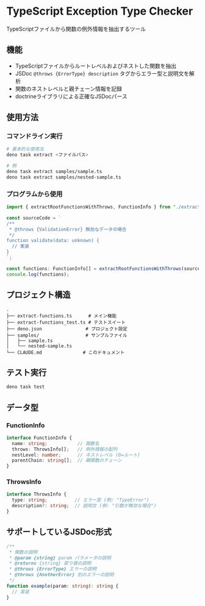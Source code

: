 # TypeScript Exception Type Checker

TypeScriptファイルから関数の例外情報を抽出するツール

## 機能

- TypeScriptファイルからルートレベルおよびネストした関数を抽出
- JSDoc `@throws {ErrorType} description` タグからエラー型と説明文を解析
- 関数のネストレベルと親チェーン情報を記録
- doctrineライブラリによる正確なJSDocパース

## 使用方法

### コマンドライン実行

```bash
# 基本的な使用法
deno task extract <ファイルパス>

# 例
deno task extract samples/sample.ts
deno task extract samples/nested-sample.ts
```

### プログラムから使用

```typescript
import { extractRootFunctionsWithThrows, FunctionInfo } from "./extract-functions.ts";

const sourceCode = `
/**
 * @throws {ValidationError} 無効なデータの場合
 */
function validate(data: unknown) {
  // 実装
}
`;

const functions: FunctionInfo[] = extractRootFunctionsWithThrows(sourceCode);
console.log(functions);
```

## プロジェクト構造

```
.
├── extract-functions.ts      # メイン機能
├── extract-functions_test.ts # テストスイート  
├── deno.json                # プロジェクト設定
├── samples/                 # サンプルファイル
│   ├── sample.ts
│   └── nested-sample.ts
└── CLAUDE.md               # このドキュメント
```

## テスト実行

```bash
deno task test
```

## データ型

### FunctionInfo
```typescript
interface FunctionInfo {
  name: string;           // 関数名
  throws: ThrowsInfo[];   // 例外情報の配列
  nestLevel: number;      // ネストレベル (0=ルート)
  parentChain: string[];  // 親関数のチェーン
}
```

### ThrowsInfo
```typescript
interface ThrowsInfo {
  type: string;          // エラー型 (例: "TypeError")
  description?: string;  // 説明文 (例: "引数が無効な場合")
}
```

## サポートしているJSDoc形式

```typescript
/**
 * 関数の説明
 * @param {string} param パラメータの説明
 * @returns {string} 戻り値の説明
 * @throws {ErrorType} エラーの説明
 * @throws {AnotherError} 別のエラーの説明
 */
function example(param: string): string {
  // 実装
}
```